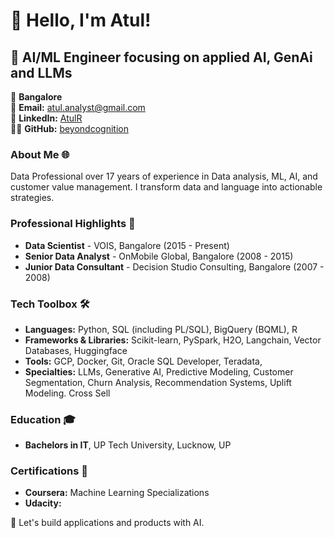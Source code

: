 # 👋 Hello, I'm Atul!

## 🚀 AI/ML Engineer focusing on applied AI, GenAi and LLMs

📍 **Bangalore**  
📧 **Email:** [atul.analyst@gmail.com](mailto:atul.analyst@gmail.com)  
🔗 **LinkedIn:** [AtulR](https://www.linkedin.com/in/atulanalyst)  
👨‍💻 **GitHub:** [beyondcognition](https://github.com/beyondcognition)


### About Me 🌐
Data Professional over 17 years of experience in Data analysis, ML, AI, and customer value management. I transform data and language into actionable strategies.


### Professional Highlights 🌟
- **Data Scientist** - VOIS, Bangalore (2015 - Present)
- **Senior Data Analyst** - OnMobile Global, Bangalore (2008 - 2015)
- **Junior Data Consultant** - Decision Studio Consulting, Bangalore (2007 - 2008)

### Tech Toolbox 🛠️
- **Languages:** Python, SQL (including PL/SQL), BigQuery (BQML), R
- **Frameworks & Libraries:** Scikit-learn, PySpark, H2O, Langchain, Vector Databases, Huggingface
- **Tools:** GCP, Docker, Git, Oracle SQL Developer, Teradata,
- **Specialties:** LLMs, Generative AI, Predictive Modeling, Customer Segmentation, Churn Analysis, Recommendation Systems, Uplift Modeling. Cross Sell

### Education 🎓
- **Bachelors in IT**, UP Tech University, Lucknow, UP

### Certifications 📜
- **Coursera:** Machine Learning Specializations
- **Udacity:** 

🔗 Let's build applications and products with AI.
